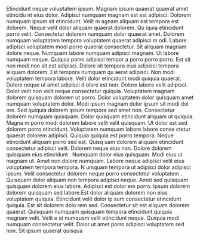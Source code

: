 Etincidunt neque voluptatem ipsum. Magnam ipsum quaerat quaerat amet etincidu
nt eius dolor. Adipisci numquam magnam est est adipisci. Dolorem numquam ipsum sit etincidunt. Velit m
agnam aliquam est tempora est dolorem. Neque velit dolor aliquam quaerat dolorem. Qu
iquia etincidunt porro velit. Consectetur dolorem numquam dolor quaerat amet. Dolorem numquam voluptatem tempora voluptatem quaerat adipisci m
odi. Labore adipisci voluptatem modi porro quaerat consectetur.  Sit aliquam magnam dolore neque. Numquam labore numquam adipisci
 magnam. Ut labore numquam neque. Quiquia porro adipisci tempor
a porro porro porro. Est sit non modi non sit est adipisci. Dolore sit tempora eius adipisci tempora aliquam dolorem.  Est tempora numquam qu
aerat adipisci. Non modi voluptatem tempora labore. Velit dolor etincidunt modi quiquia quaerat. Dolore neque ut amet adipisci d
olore est non. Dolore labore velit adipisci. Dolor velit non velit neque consectetur quiquia. Voluptatem magnam dolorem
 quisquam dolorem ut porro.  Dolor voluptatem dolor quisquam amet numquam voluptatem dolor. Modi ipsum magnam dolor ipsum sit modi dol
ore. Sed quiquia dolorem ipsum tempora sed amet non. Consectetur dolorem numquam quisquam. Dolor quisquam etincidunt aliquam ut quiquia. Magna
m porro modi dolorem labore velit velit quisquam. Ut dolor est sed dolorem porro etincidunt. Voluptatem numquam labore labore conse
ctetur quaerat dolorem adipisci. Quiquia quiquia est porro tempora. Neque etincidunt aliquam porro sed est.  Quisq
uam dolorem aliquam etincidunt consectetur adipisci velit. Dolorem neque eius non. Dolore dolorem quisquam eius etincidunt
. Numquam dolor eius quisquam. Modi eius ut magnam ut. Amet non dolore numquam. Labore neque adipisci velit eius voluptatem tempora tempora. N
umquam tempora ut adipisci dolor adipisci ipsum.  Velit consectetur dolorem neque porro consectetur voluptatem
. Quisquam dolor aliquam non tempora adipisci neque. Amet sed quisquam quisquam dolorem eius labore. Adipisci est dolor
em porro. Ipsum dolorem dolorem quisquam sed labore.Est dolor aliquam dolorem non eius voluptatem quiquia. Etincidunt velit dolor ip
sum consectetur etincidunt quiquia. Est sit dolorem dolo
rem sed. Consectetur sit est aliquam dolorem quaerat. Quisquam numquam quisquam tempora etincidunt quiquia magnam velit. Velit e
st numquam velit etincidunt neque. Quiquia modi numquam consectetur velit. Dolor ut amet porro adipisci voluptatem sed non. Sit ipsum quaerat quisqua
